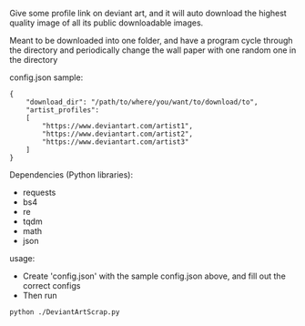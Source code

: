 Give some profile link on deviant art, and it will auto download the highest quality image of all its public downloadable images.

Meant to be downloaded into one folder, and have a program cycle through the directory and periodically change the wall paper with one random one in the directory

config.json sample:
```
{
    "download_dir": "/path/to/where/you/want/to/download/to",
    "artist_profiles":
    [
        "https://www.deviantart.com/artist1",
        "https://www.deviantart.com/artist2",
        "https://www.deviantart.com/artist3"
    ]
}
```

Dependencies (Python libraries):
* requests
* bs4
* re
* tqdm
* math
* json

usage:
* Create 'config.json' with the sample config.json above, and fill out the correct configs
* Then run
```
python ./DeviantArtScrap.py
```